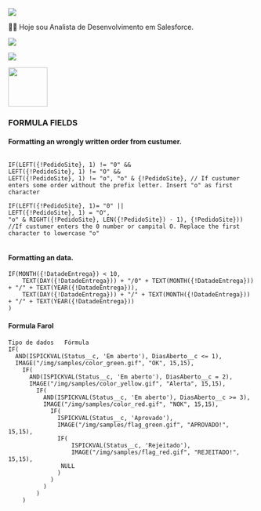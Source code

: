 <img src="https://media-exp1.licdn.com/dms/image/C4D16AQFBe5q0Rr5OEg/profile-displaybackgroundimage-shrink_200_800/0/1603929596357?e=2147483647&v=beta&t=vHuFpes5cNqUMmIOi7QNzgtuR0fdnM-TaY3e6UVeJYQ">

👨‍💻 Hoje sou Analista de Desenvolvimento em Salesforce.

  <a href="https://www.instagram.com/valteir.jr/" target="_blank"><img src="https://img.shields.io/badge/-Instagram-%23E4405F?style=for-the-badge&logo=instagram&logoColor=white" target="_blank"></a>

  <a href="https://www.linkedin.com/in/valteir-junior-bb722b205/" target="_blank"><img src="https://img.shields.io/badge/-LinkedIn-%230077B5?style=for-the-badge&logo=linkedin&logoColor=white" target="_blank"></a> 

<a href="https://trailblazer.me/id/jsilva288/" target="_blank"><img src="https://trailhead.salesforce.com/assets/trailhead-logo-5d3354441b4d8b97f21075b65e2aea266780d45943bbb36796ac25dc7cf4adc9.svg" width=80px></a>

### FORMULA FIELDS 

#### Formatting an wrongly written order from custumer. 

```

IF(LEFT({!PedidoSite}, 1) != "0" &&
LEFT({!PedidoSite}, 1) != "O" &&
LEFT({!PedidoSite}, 1) != "o", "o" & {!PedidoSite}, // If custumer enters some order without the prefix letter. Insert "o" as first character

IF(LEFT({!PedidoSite}, 1)= "0" ||
LEFT({!PedidoSite}, 1) = "O",
"o" & RIGHT({!PedidoSite}, LEN({!PedidoSite}) - 1), {!PedidoSite})) //If custumer enters the 0 number or campital O. Replace the first character to lowercase "o"


```
#### Formatting an data. 

```
IF(MONTH({!DatadeEntrega}) < 10,
    TEXT(DAY({!DatadeEntrega})) + "/0" + TEXT(MONTH({!DatadeEntrega})) + "/" + TEXT(YEAR({!DatadeEntrega})),
    TEXT(DAY({!DatadeEntrega})) + "/" + TEXT(MONTH({!DatadeEntrega})) + "/" + TEXT(YEAR({!DatadeEntrega}))
)

```

#### Formula Farol
```
Tipo de dados	Fórmula	 	 
IF(
  AND(ISPICKVAL(Status__c, 'Em aberto'), DiasAberto__c <= 1),
  IMAGE("/img/samples/color_green.gif", "OK", 15,15),
    IF(
      AND(ISPICKVAL(Status__c, 'Em aberto'), DiasAberto__c = 2),
      IMAGE("/img/samples/color_yellow.gif", "Alerta", 15,15),
        IF(
          AND(ISPICKVAL(Status__c, 'Em aberto'), DiasAberto__c >= 3),
          IMAGE("/img/samples/color_red.gif", "NOK", 15,15),
            IF(
              ISPICKVAL(Status__c, 'Aprovado'),
              IMAGE("/img/samples/flag_green.gif", "APROVADO!", 15,15),
              IF(
                  ISPICKVAL(Status__c, 'Rejeitado'),
                  IMAGE("/img/samples/flag_red.gif", "REJEITADO!", 15,15),
               NULL
              )
            )
          )
        )
    )
```
